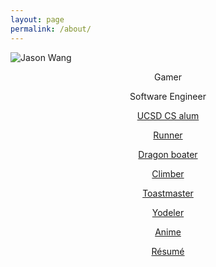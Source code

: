 ```yaml
---
layout: page
permalink: /about/
---
```

<img src="{{ site.avatar }}" alt="Jason Wang" class="me"/>
<p align="center">
    Gamer
</p>
<p align="center">
    Software Engineer
</p>
<p align="center">
    <a href="http://cse.ucsd.edu/">UCSD CS alum</a>
</p>
<p align="center">
    <a href="https://en.wikipedia.org/wiki/San_Francisco_Bay_Trail">Runner</a>
</p>
<p align="center">
    <a href="http://teamlightwave.org/">Dragon boater</a>
</p>
<p align="center">
    <a href="http://planetgranite.com/">Climber</a>
</p>
<p align="center">
    <a href="www.meetup.com/Agile-Articulators-Toastmasters-Club">Toastmaster</a>
</p>
<p align="center">
    <a href="https://www.yahoo.com/">Yodeler</a>
</p>
<p align="center">
    <a href="http://myanimelist.net/animelist/frustrum">Anime</a>
</p>
<p align="center">
    <a href="/assets/resume.pdf">Résumé</a>
</p>
